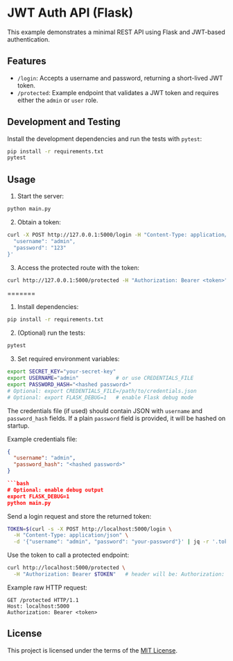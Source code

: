 # JWT Auth API (Flask)

This example demonstrates a minimal REST API using Flask and JWT-based authentication.

## Features

- `/login`: Accepts a username and password, returning a short-lived JWT token.
- `/protected`: Example endpoint that validates a JWT token and requires either the `admin` or `user` role.

## Development and Testing

Install the development dependencies and run the tests with `pytest`:

```bash
pip install -r requirements.txt
pytest
```

## Usage

1. Start the server:
```bash
python main.py
```

2. Obtain a token:
```bash
curl -X POST http://127.0.0.1:5000/login -H "Content-Type: application/json" -d '{
  "username": "admin",
  "password": "123"
}'
```

3. Access the protected route with the token:
```bash
curl http://127.0.0.1:5000/protected -H "Authorization: Bearer <token>"
```
=======
1. Install dependencies:

```bash
pip install -r requirements.txt
```

2. (Optional) run the tests:

```bash
pytest
```

3. Set required environment variables:

```bash
export SECRET_KEY="your-secret-key"
export USERNAME="admin"            # or use CREDENTIALS_FILE
export PASSWORD_HASH="<hashed password>"
# Optional: export CREDENTIALS_FILE=/path/to/credentials.json
# Optional: export FLASK_DEBUG=1   # enable Flask debug mode
```

The credentials file (if used) should contain JSON with `username` and `password_hash` fields.
If a plain `password` field is provided, it will be hashed on startup.

Example credentials file:

```json
{
  "username": "admin",
  "password_hash": "<hashed password>"
}

```bash
# Optional: enable debug output
export FLASK_DEBUG=1
python main.py
```

Send a login request and store the returned token:

```bash
TOKEN=$(curl -s -X POST http://localhost:5000/login \
  -H "Content-Type: application/json" \
  -d '{"username": "admin", "password": "your-password"}' | jq -r '.token')
```

Use the token to call a protected endpoint:

```bash
curl http://localhost:5000/protected \
  -H "Authorization: Bearer $TOKEN"   # header will be: Authorization: Bearer <token>
```

Example raw HTTP request:

```http
GET /protected HTTP/1.1
Host: localhost:5000
Authorization: Bearer <token>
```

## License

This project is licensed under the terms of the [MIT License](LICENSE).

